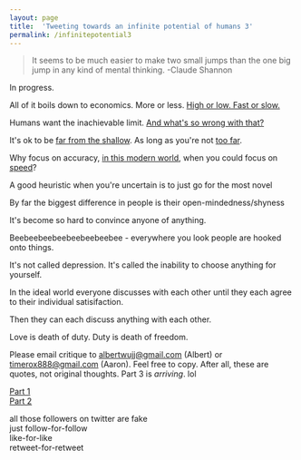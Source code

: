 ```yaml
---
layout: page
title:  'Tweeting towards an infinite potential of humans 3'
permalink: /infinitepotential3
---
```


>It seems to be much easier to make two small jumps than the one big jump in any kind of mental thinking. -Claude Shannon

In progress.

All of it boils down to economics. More or less. [High or low. Fast or slow.](https://www.youtube.com/watch?v=fwlVZh8IlC8)

Humans want the inachievable limit. [And what's so wrong with that?](https://www.youtube.com/watch?v=HLXkqIefXY0#t=0m18s)

It's ok to be [far from the shallow](https://www.youtube.com/watch?v=bo_efYhYU2A). As long as you're not [too far](https://twitter.com/realDonaldTrump?ref_src=twsrc%5Egoogle%7Ctwcamp%5Eserp%7Ctwgr%5Eauthor).

Why focus on accuracy, [in this modern world](https://www.youtube.com/watch?v=bo_efYhYU2At=0m16s), when you could focus on [speed](https://www.youtube.com/watch?v=FvvZaBf9QQI)?

A good heuristic when you're uncertain is to just go for the most novel

By far the biggest difference in people is their open-mindedness/shyness

It's become so hard to convince anyone of anything.

Beebeebeebeebeebeebeebee - everywhere you look people are hooked onto things.

It's not called depression. It's called the inability to choose anything for yourself.

In the ideal world everyone discusses with each other until they each agree to their individual satisifaction.

Then they can each discuss anything with each other.

Love is death of duty. Duty is death of freedom.

Please email critique to <albertwujj@gmail.com> (Albert) or <timerox888@gmail.com> (Aaron). Feel free to copy. After all, these are quotes, not original thoughts. Part 3 is *arriving*. lol

[Part 1](http://amathematicalworld.com/infinitepotential)  
[Part 2](http://amathematicalworld.com/infinitepotential2)

all those followers on twitter are fake  
just follow-for-follow  
like-for-like  
retweet-for-retweet  